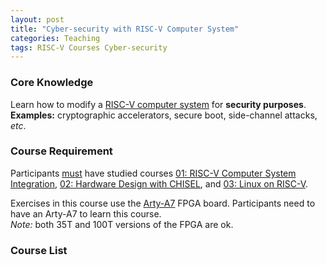 ```yaml
---
layout: post
title: "Cyber-security with RISC-V Computer System"
categories: Teaching
tags: RISC-V Courses Cyber-security
---
```


### Core Knowledge

Learn how to modify a <ins>RISC-V computer system</ins> for **security purposes**.
<br>
**Examples:** cryptographic accelerators, secure boot, side-channel attacks, *etc*.

### Course Requirement

Participants <ins>must</ins> have studied courses <a href="../../../../teaching/2022/12/30/RISC-V-Integration">01: RISC-V Computer System Integration</a>, <a href="../../../../teaching/2022/12/30/RISC-V-CHISEL">02: Hardware Design with CHISEL</a>, and <a href="../../../../teaching/2022/12/30/RISC-V-Linux">03: Linux on RISC-V</a>.

Exercises in this course use the <a href="https://digilent.com/reference/programmable-logic/arty-a7/start">Arty-A7</a> FPGA board. Participants need to have an Arty-A7 to learn this course.
<br>
*Note:* both 35T and 100T versions of the FPGA are ok.

### Course List


